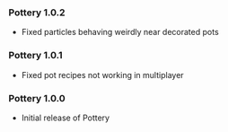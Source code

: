 ### Pottery 1.0.2
- Fixed particles behaving weirdly near decorated pots

### Pottery 1.0.1
- Fixed pot recipes not working in multiplayer 

### Pottery 1.0.0
- Initial release of Pottery
